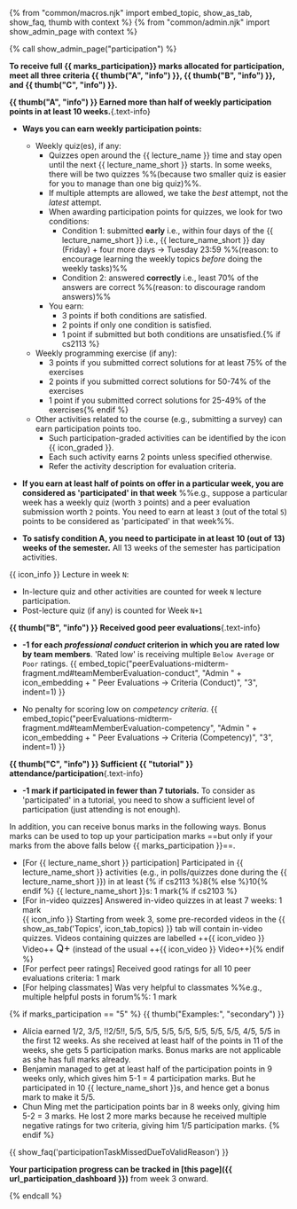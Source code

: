 {% from "common/macros.njk" import embed_topic, show_as_tab, show_faq, thumb with context %}
{% from "common/admin.njk" import show_admin_page with context %}

{% call show_admin_page("participation") %}
<div id="main">

**To receive full {{ marks_participation}} marks allocated for participation, meet all three criteria {{ thumb("A", "info") }}, {{ thumb("B", "info") }}, and {{ thumb("C", "info") }}.**

****{{ thumb("A", "info") }} Earned more than half of weekly participation points in at least 10 weeks.****{.text-info}

* **Ways you can earn weekly participation points:**

  * Weekly quiz(es), if any:
    * Quizzes open around the {{ lecture_name }} time and stay open until the next {{ lecture_name_short }} starts. In some weeks, there will be two quizzes %%(because two smaller quiz is easier for you to manage than one big quiz)%%.
    * If multiple attempts are allowed, we take the _best_ attempt, not the _latest_ attempt.
    * When awarding participation points for quizzes, we look for two conditions:
      * Condition 1: submitted **__early__** i.e., within four days of the {{ lecture_name_short }} i.e., {{ lecture_name_short }} day (Friday) + four more days -> Tuesday 23:59 %%(reason: to encourage learning the weekly topics _before_ doing the weekly tasks)%%
      * Condition 2: answered **__correctly__** i.e., least 70% of the answers are correct %%(reason: to discourage random answers)%%
    * You earn:
      * 3 points if both conditions are satisfied.
      * 2 points if only one condition is satisfied.
      * 1 point if submitted but both conditions are unsatisfied.{% if cs2113 %}
  * Weekly programming exercise (if any):
    * 3 points if you submitted correct solutions for at least 75% of the exercises
    * 2 points if you submitted correct solutions for 50-74% of the exercises
    * 1 point if you submitted correct solutions for 25-49% of the exercises{% endif %}
  * Other activities related to the course (e.g., submitting a survey) can earn participation points too.
    * Such participation-graded activities can be identified by the icon {{ icon_graded }}.
    * Each such activity earns 2 points unless specified otherwise.
    * Refer the activity description for evaluation criteria.

* **If you earn at least half of points on offer in a particular week, you are considered as 'participated' in that week** %%e.g., suppose a particular week has a weekly quiz (worth `3` points) and a peer evaluation submission worth `2` points. You need to earn at least `3` (out of the total `5`) points to be considered as 'participated' in that week%%.

* **To satisfy condition A, you need to participate in at least 10 (out of 13) weeks of the semester.** All 13 weeks of the semester has participation activities.

<div class="indented">

<span tags="m--cs2113">

{{ icon_info }} Lecture in week `N`:
* In-lecture quiz and other activities are counted for week `N` lecture participation.
* Post-lecture quiz (if any) is counted for Week `N+1`
</span>
</div>

****{{ thumb("B", "info") }} Received good peer evaluations****{.text-info}

<div class="indented">

* **-1 for each _professional conduct_ criterion in which you are rated low by team members**. 'Rated low' is receiving multiple `Below Average` or `Poor` ratings.
{{ embed_topic("peerEvaluations-midterm-fragment.md#teamMemberEvaluation-conduct", "Admin " + icon_embedding + " Peer Evaluations → Criteria (Conduct)", "3", indent=1) }}


* No penalty for scoring low on _competency criteria_.
{{ embed_topic("peerEvaluations-midterm-fragment.md#teamMemberEvaluation-competency", "Admin " + icon_embedding + " Peer Evaluations → Criteria (Competency)", "3", indent=1) }}


</div>

****{{ thumb("C", "info") }} Sufficient {{ "tutorial" }} attendance/participation****{.text-info}

<div class="indented">

* **-1 mark if participated in fewer than 7 tutorials.** To consider as 'participated' in a tutorial, you need to show a sufficient level of participation (just attending is not enough).
</div>

<panel type="info" header="**+ Bonus Marks**" expanded no-close no-switch >

In addition, you can receive bonus marks in the following ways. Bonus marks can be used to top up your participation marks ==but only if your marks from the above falls below {{ marks_participation }}==.
* [For {{ lecture_name_short }} participation] Participated in {{ lecture_name_short }} activities (e.g., in polls/quizzes done during the {{ lecture_name_short }}) in at least {% if cs2113 %}8{% else %}10{% endif %} {{ lecture_name_short }}s: 1 mark{% if cs2103 %}
* [For in-video quizzes] Answered in-video quizzes in at least 7 weeks: 1 mark<br>
  {{ icon_info }} <span id="in-video-quiz-info">Starting from week 3, some pre-recorded videos in the <span class="text-primary">{{ show_as_tab('Topics', icon_tab_topics) }}</span> tab will contain in-video quizzes. Videos containing quizzes are labelled <span class="badge rounded-pill bg-danger">++{{ icon_video }} Video++</span> <span style="font-size: large;" class="badge rounded-pill bg-warning text-dark">Q+</span> (instead of the usual <span class="badge rounded-pill bg-danger">++{{ icon_video }} Video++</span>)</span>{% endif %}
* [For perfect peer ratings] Received good ratings for all 10 peer evaluations criteria: 1 mark
* [For helping classmates] Was very helpful to classmates %%e.g., multiple helpful posts in forum%%: 1 mark

</panel>
<p/>

{% if marks_participation == "5" %}
{{ thumb("Examples:", "secondary") }}

* Alicia earned 1/2, 3/5, !!2/5!!, 5/5, 5/5, 5/5, 5/5, 5/5, 5/5, 5/5, 4/5, 5/5 in the first 12 weeks. As she received at least half of the points in 11 of the weeks, she gets 5 participation marks. Bonus marks are not applicable as she has full marks already.
* Benjamin managed to get at least half of the participation points in 9 weeks only, which gives him 5-1 = 4 participation marks. But he participated in 10 {{ lecture_name_short }}s, and hence get a bonus mark to make it 5/5.
* Chun Ming met the participation points bar in 8 weeks only, giving him 5-2 = 3 marks. He lost 2 more marks because he received multiple negative ratings for two criteria, giving him 1/5 participation marks.
{% endif %}

{{ show_faq('participationTaskMissedDueToValidReason') }}

<panel type="info" header="##### Where to find your participation marks progress" expanded no-close no-switch >

**Your participation progress can be tracked in [this page]({{ url_participation_dashboard }})** from week 3 onward.
</panel>

</div>

{% endcall %}
